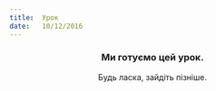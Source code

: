 ```yaml
---
title:  Урок
date:   10/12/2016
---
```


### <center>Ми готуємо цей урок.</center>
<center>Будь ласка, зайдіть пізніше.</center>